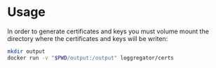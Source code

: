 
# Usage

In order to generate certificates and keys you must volume mount the directory
where the certificates and keys will be writen:

```bash
mkdir output
docker run -v "$PWD/output:/output" loggregator/certs
```
